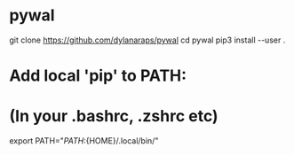 # pywal
git clone https://github.com/dylanaraps/pywal
cd pywal
pip3 install --user .

# Add local 'pip' to PATH:
# (In your .bashrc, .zshrc etc)
export PATH="${PATH}:${HOME}/.local/bin/"
